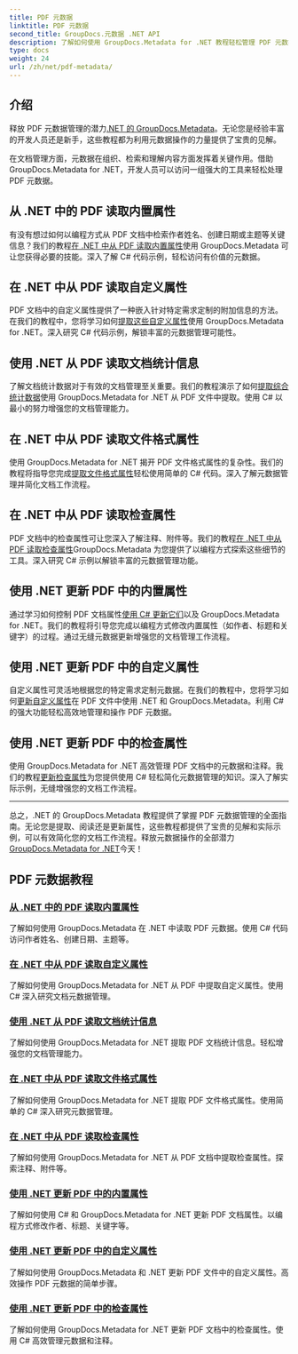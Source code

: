 ```yaml
---
title: PDF 元数据
linktitle: PDF 元数据
second_title: GroupDocs.元数据 .NET API
description: 了解如何使用 GroupDocs.Metadata for .NET 教程轻松管理 PDF 元数据。使用 C# 代码访问内置和自定义属性。
type: docs
weight: 24
url: /zh/net/pdf-metadata/
---
```

## 介绍

释放 PDF 元数据管理的潜力[.NET 的 GroupDocs.Metadata](https://www.groupdocs.com/products/metadata/net)。无论您是经验丰富的开发人员还是新手，这些教程都为利用元数据操作的力量提供了宝贵的见解。

在文档管理方面，元数据在组织、检索和理解内容方面发挥着关键作用。借助 GroupDocs.Metadata for .NET，开发人员可以访问一组强大的工具来轻松处理 PDF 元数据。

## 从 .NET 中的 PDF 读取内置属性

有没有想过如何以编程方式从 PDF 文档中检索作者姓名、创建日期或主题等关键信息？我们的教程[在 .NET 中从 PDF 读取内置属性](./read-built-in-properties-pdfs/)使用 GroupDocs.Metadata 可让您获得必要的技能。深入了解 C# 代码示例，轻松访问有价值的元数据。


## 在 .NET 中从 PDF 读取自定义属性

PDF 文档中的自定义属性提供了一种嵌入针对特定需求定制的附加信息的方法。在我们的教程中，您将学习如何[提取这些自定义属性](./read-custom-properties-pdfs/)使用 GroupDocs.Metadata for .NET。深入研究 C# 代码示例，解锁丰富的元数据管理可能性。


## 使用 .NET 从 PDF 读取文档统计信息

了解文档统计数据对于有效的文档管理至关重要。我们的教程演示了如何[提取综合统计数据](./read-document-statistics-pdfs/)使用 GroupDocs.Metadata for .NET 从 PDF 文件中提取。使用 C# 以最小的努力增强您的文档管理能力。

## 在 .NET 中从 PDF 读取文件格式属性

使用 GroupDocs.Metadata for .NET 揭开 PDF 文件格式属性的复杂性。我们的教程将指导您完成[提取文件格式属性](./read-file-format-properties-pdfs/)轻松使用简单的 C# 代码。深入了解元数据管理并简化文档工作流程。

## 在 .NET 中从 PDF 读取检查属性

PDF 文档中的检查属性可让您深入了解注释、附件等。我们的教程[在 .NET 中从 PDF 读取检查属性](./read-inspection-properties-pdfs/)GroupDocs.Metadata 为您提供了以编程方式探索这些细节的工具。深入研究 C# 示例以解锁丰富的元数据管理功能。

## 使用 .NET 更新 PDF 中的内置属性

通过学习如何控制 PDF 文档属性[使用 C# 更新它们](./update-built-in-properties-pdfs/)以及 GroupDocs.Metadata for .NET。我们的教程将引导您完成以编程方式修改内置属性（如作者、标题和关键字）的过程。通过无缝元数据更新增强您的文档管理工作流程。

## 使用 .NET 更新 PDF 中的自定义属性

自定义属性可灵活地根据您的特定需求定制元数据。在我们的教程中，您将学习如何[更新自定义属性](./update-custom-properties-pdfs/)在 PDF 文件中使用 .NET 和 GroupDocs.Metadata。利用 C# 的强大功能轻松高效地管理和操作 PDF 元数据。

## 使用 .NET 更新 PDF 中的检查属性

使用 GroupDocs.Metadata for .NET 高效管理 PDF 文档中的元数据和注释。我们的教程[更新检查属性](./update-inspection-properties-pdfs/)为您提供使用 C# 轻松简化元数据管理的知识。深入了解实际示例，无缝增强您的文档工作流程。

----

总之，.NET 的 GroupDocs.Metadata 教程提供了掌握 PDF 元数据管理的全面指南。无论您是提取、阅读还是更新属性，这些教程都提供了宝贵的见解和实际示例，可以有效简化您的文档工作流程。释放元数据操作的全部潜力[GroupDocs.Metadata for .NET](https://www.groupdocs.com/products/metadata/net)今天！
## PDF 元数据教程
### [从 .NET 中的 PDF 读取内置属性](./read-built-in-properties-pdfs/)
了解如何使用 GroupDocs.Metadata 在 .NET 中读取 PDF 元数据。使用 C# 代码访问作者姓名、创建日期、主题等。
### [在 .NET 中从 PDF 读取自定义属性](./read-custom-properties-pdfs/)
了解如何使用 GroupDocs.Metadata for .NET 从 PDF 中提取自定义属性。使用 C# 深入研究文档元数据管理。
### [使用 .NET 从 PDF 读取文档统计信息](./read-document-statistics-pdfs/)
了解如何使用 GroupDocs.Metadata for .NET 提取 PDF 文档统计信息。轻松增强您的文档管理能力。
### [在 .NET 中从 PDF 读取文件格式属性](./read-file-format-properties-pdfs/)
了解如何使用 GroupDocs.Metadata for .NET 提取 PDF 文件格式属性。使用简单的 C# 深入研究元数据管理。
### [在 .NET 中从 PDF 读取检查属性](./read-inspection-properties-pdfs/)
了解如何使用 GroupDocs.Metadata for .NET 从 PDF 文档中提取检查属性。探索注释、附件等。
### [使用 .NET 更新 PDF 中的内置属性](./update-built-in-properties-pdfs/)
了解如何使用 C# 和 GroupDocs.Metadata for .NET 更新 PDF 文档属性。以编程方式修改作者、标题、关键字等。
### [使用 .NET 更新 PDF 中的自定义属性](./update-custom-properties-pdfs/)
了解如何使用 GroupDocs.Metadata 和 .NET 更新 PDF 文件中的自定义属性。高效操作 PDF 元数据的简单步骤。
### [使用 .NET 更新 PDF 中的检查属性](./update-inspection-properties-pdfs/)
了解如何使用 GroupDocs.Metadata for .NET 更新 PDF 文档中的检查属性。使用 C# 高效管理元数据和注释。